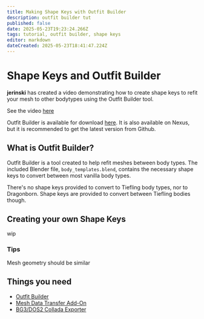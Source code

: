 ```yaml
---
title: Making Shape Keys with Outfit Builder
description: outfit builder tut
published: false
date: 2025-05-23T19:23:24.266Z
tags: tutorial, outfit builder, shape keys
editor: markdown
dateCreated: 2025-05-23T18:41:47.224Z
---
```


# Shape Keys and Outfit Builder

**jerinski** has created a video demonstrating how to create shape keys to refit your mesh to other bodytypes using the Outfit Builder tool.

See the video [here](https://www.youtube.com/watch?v=4AQqpOgG374)

Outfit Builder is available for download [here](https://github.com/PerplexedPeach/outfit_builder). It is also available on Nexus, but it is recommended to get the latest version from Github. 

## What is Outfit Builder?

Outfit Builder is a tool created to help refit meshes between body types. The included Blender file, `body_templates.blend`, contains the necessary shape keys to convert between most vanilla body types. 

There's no shape keys provided to convert to Tiefling body types, nor to Dragonborn. Shape keys are provided to convert between Tiefling bodies though.

## Creating your own Shape Keys

wip 

### Tips

Mesh geometry should be similar

## Things you need
- [Outfit Builder](https://github.com/PerplexedPeach/outfit_builder)
- [Mesh Data Transfer Add-On](https://mmemoli.gumroad.com/l/tOKEh)
- [BG3/DOS2 Collada Exporter](https://github.com/Norbyte/dos2de_collada_exporter)
